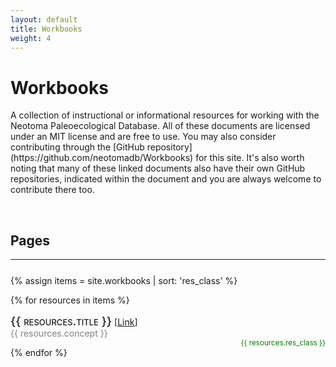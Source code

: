 ```yaml
---
layout: default
title: Workbooks
weight: 4
---
```


# Workbooks

<span style="text-align:full;">
A collection of instructional or informational resources for working with the Neotoma Paleoecological Database. All of these documents are licensed under an MIT license and are free to use.  You may also consider contributing through the [GitHub repository](https://github.com/neotomadb/Workbooks) for this site.  It's also worth noting that many of these linked documents also have their own GitHub repositories, indicated within the document and you are always welcome to contribute there too.</span>
<p><br>
<h2>Pages</h2>
<hr style="color:gray;margin-bottom:25px">
    
{% assign items = site.workbooks | sort: 'res_class' %}

{% for resources in items %}
  <div class="col-lg-3 col-md-6 text-center">
    <div class="resource-box">
	  <span style="font-variant:small-caps;font-size:110%;font-weight:500;"><big>{{ resources.title }}</big></span> [<a href="{{resources.url}}">Link</a>]<br>
      <span style = "display:inline-block;width:80%;color:gray;">{{ resources.concept }}</span><span style="float:right;color:green;"><small>{{ resources.res_class }}</small></span>
      <br><p></p>
	</div>
  </div>
{% endfor %}
